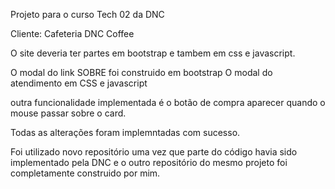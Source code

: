 Projeto para o curso Tech 02 da DNC

Cliente: Cafeteria DNC Coffee

O site deveria ter partes em bootstrap e tambem em css e javascript.

O modal do link SOBRE foi construido em bootstrap
O modal do atendimento em CSS e javascript

outra funcionalidade implementada é o botão de compra aparecer quando o mouse passar sobre o card.

Todas as alterações foram implemntadas com sucesso.

Foi utilizado novo repositório uma vez que parte do código havia sido implementado pela DNC e o outro repositório do mesmo projeto foi completamente construido por mim.